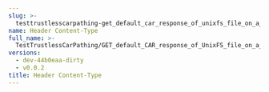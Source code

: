 ```yaml
---
slug: >-
  testtrustlesscarpathing-get_default_car_response_of_unixfs_file_on_a_path_with_hamt-sharded_directory_(format-car)-header_content-type
name: Header Content-Type
full_name: >-
  TestTrustlessCarPathing/GET_default_CAR_response_of_UnixFS_file_on_a_path_with_HAMT-sharded_directory_(format=car)/Header_Content-Type
versions:
  - dev-44b0eaa-dirty
  - v0.0.2
title: Header Content-Type
---
```


